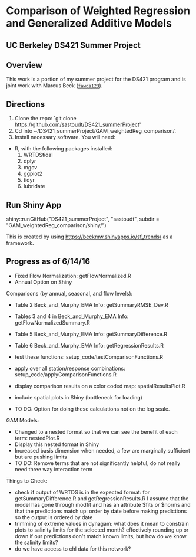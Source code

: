 # Comparison of Weighted Regression and Generalized Additive Models

## UC Berkeley DS421 Summer Project



## Overview

This work is a portion of my summer project for the DS421 program and is joint work with Marcus Beck ([`fawda123`](https://github.com/fawda123/)).


## Directions
1. Clone the repo: `git clone https://github.com/sastoudt/DS421_summerProject'
2. Cd into ~/DS421_summerProject/GAM_weightedReg_comparison/.
3. Install necessary software. You will need:


-  R, with the following packages installed:
	1. WRTDStidal
	2. dplyr
	3. mgcv
	4. ggplot2
	5. tidyr
	6. lubridate


## Run Shiny App

shiny::runGitHub("DS421_summerProject", "sastoudt", subdir = "GAM_weightedReg_comparison/shiny/")

This is created by using https://beckmw.shinyapps.io/sf_trends/ as a framework.

## Progress as of 6/14/16

- Fixed Flow Normalization: getFlowNormalized.R
- Annual Option on Shiny

Comparisons (by annual, seasonal, and flow levels):

- Table 2 Beck_and_Murphy_EMA Info: getSummaryRMSE_Dev.R
- Tables 3 and 4 in Beck_and_Murphy_EMA Info: getFlowNormalizedSummary.R
- Table 5 Beck_and_Murphy_EMA Info: getSummaryDifference.R
- Table 6 Beck_and_Murphy_EMA Info: getRegressionResults.R

- test these functions: setup_code/testComparisonFunctions.R
- apply over all station/response combinations: setup_code/applyComparisonFunctions.R
- display comparison results on a color coded map: spatialResultsPlot.R
- include spatial plots in Shiny (bottleneck for loading)
- TO DO: Option for doing these calculations not on the log scale.

GAM Models:

- Changed to a nested format so that we can see the benefit of each term: nestedPlot.R
- Display this nested format in Shiny
- Increased basis dimension when needed, a few are marginally sufficient but are pushing limits
- TO DO: Remove terms that are not significantly helpful, do not really need three way interaction term

Things to Check:

- check if output of WRTDS is in the expected format: for getSummaryDifference.R and getRegressionResults.R I assume that the model has gone through modfit and has an attribute $fits or $norms
and that the predictions match up: order by date before making predictions so the output is ordered by date
- trimming of extreme values in dynagam: what does it mean to constrain plots to salinity limits for the selected month? effectively rounding up or down if our predictions don't match known limits, but how do we know the salinity limits?
- do we have access to chl data for this network?




 
